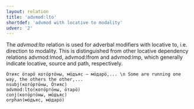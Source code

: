```yaml
---
layout: relation
title: 'advmod:lto'
shortdef: 'advmod with locative to modality'
udver: '2'
---
```


The _advmod:lto_ relation is used for adverbal modifiers with locative to, i.e. direction to modality.
This is distinguished from other locative dependency relations advmod:lmod, advmod:lfrom and advmod:lmp,
which generally indicate locative, source and path, respectively.

~~~ sdparse
Ӧтияс ӧтарӧ котӧртӧны, мӧдъяс — мӧдарӧ,... \n Some are running one way, the others the other,...
nsubj(котӧртӧны, Ӧтияс)
advmod:lto(котӧртӧны, ӧтарӧ)
conj(котӧртӧны, мӧдъяс)
orphan(мӧдъяс, мӧдарӧ)
~~~

<!-- Interlanguage links updated Pá kvě 14 11:08:49 CEST 2021 -->
